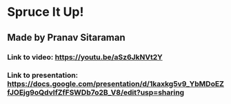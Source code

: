 # Spruce It Up!
## Made by Pranav Sitaraman
### Link to video: https://youtu.be/aSz6JkNVt2Y
### Link to presentation: https://docs.google.com/presentation/d/1kaxkg5v9_YbMDoEZfJOEjg9oQdvIfZfFSWDb7o2B_V8/edit?usp=sharing